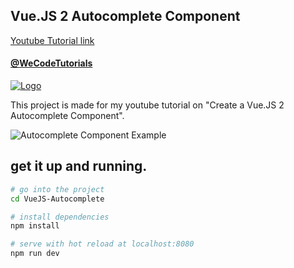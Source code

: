 ## Vue.JS 2 Autocomplete Component

[Youtube Tutorial link](https://youtu.be/cuo9T6rc-VE)

#### [@WeCodeTutorials](https://twitter.com/WeCodeTutorials)
[![Logo](https://cdn.pbrd.co/images/HdwCut8.png)](https://www.youtube.com/channel/UCj9VatwdukZjNOnIKcpWcsA)

This project is made for my youtube tutorial on "Create a Vue.JS 2 Autocomplete Component".

![Autocomplete Component Example](https://media.giphy.com/media/33Iuj8rH9qCk2uoval/giphy.gif)

## get it up and running.

``` bash
# go into the project
cd VueJS-Autocomplete

# install dependencies
npm install

# serve with hot reload at localhost:8080
npm run dev

```
